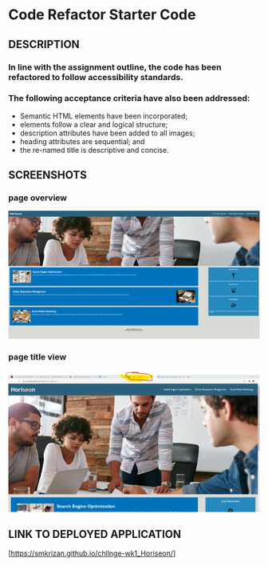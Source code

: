 # Code Refactor Starter Code

## DESCRIPTION
### In line with the assignment outline, the code has been refactored to follow accessibility standards. 
### The following acceptance criteria have also been addressed:
*  Semantic HTML elements have been incorporated;
*  elements follow a clear and logical structure;
*  description attributes have been added to all images;
*  heading attributes are sequential; and
*  the re-named title is descriptive and concise.  

## SCREENSHOTS
### page overview
<img src="./Horiseon_screenshot.png">

### page title view
<img src="./Horiseon_screenshot2.png">

## LINK TO DEPLOYED APPLICATION
[https://smkrizan.github.io/chllnge-wk1_Horiseon/]

